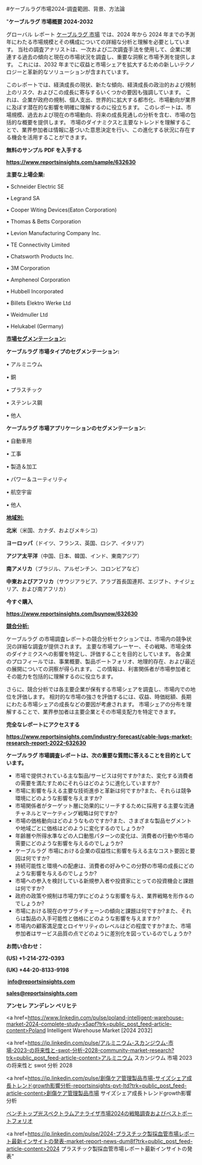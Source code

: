 #ケーブルラグ市場2024-調査範囲、背景、方法論

"<strong>ケーブルラグ 市場概要 2024-2032</strong>

グローバル レポート <a href=https://www.reportsinsights.com/sample/632630>ケーブルラグ 市場</a> では、2024 年から 2024 年までの予測年にわたる市場規模とその構成についての詳細な分析と理解を必要としています。 当社の調査アナリストは、一次および二次調査手法を使用して、企業に関連する過去の傾向と現在の市場状況を調査し、重要な洞察と市場予測を提供します。 これには、2032 年までに収益と市場シェアを拡大​​するための新しいテクノロジーと革新的なソリューションが含まれています。

このレポートでは、経済成長の現状、新たな傾向、経済成長の政治的および規制上のリスク、およびこの成長に寄与するいくつかの要因も強調しています。 これは、企業が政府の規制、個人支出、世界的に拡大する都市化、市場動向が業界に及ぼす潜在的な影響を明確に理解するのに役立ちます。 このレポートは、市場規模、過去および現在の市場動向、将来の成長見通しの分析を含む、市場の包括的な概要を提供します。 市場のダイナミクスと主要なトレンドを理解することで、業界参加者は情報に基づいた意思決定を行い、この進化する状況に存在する機会を活用することができます。

<strong><b>無料のサンプル PDF を入手する</b></strong>

<a href=https://www.reportsinsights.com/sample/632630><strong><u>https://www.reportsinsights.com/sample/632630</u></strong></a>

<strong>主要な上場企業:</strong>

• Schneider Electric SE

• Legrand SA

• Cooper Witing Devices(Eaton Corporation)

• Thomas & Betts Corporation

• Levion Manufacturing Company Inc.

• TE Connectivity Limited

• Chatsworth Products Inc.

• 3M Corporation

• Ampheneol Corporation

• Hubbell Incorporated

• Billets Elektro Werke Ltd

• Weidmuller Ltd

• Helukabel (Germany)

<strong><u>市場セグメンテーション</u></strong><strong><u>:</u></strong>

<strong>ケーブルラグ 市場タイプのセグメンテーション:</strong>

• アルミニウム

• 銅

• プラスチック

• ステンレス鋼

• 他人

<strong>ケーブルラグ 市場アプリケーションのセグメンテーション:</strong>

• 自動車用

• 工事

• 製造＆加工

• パワー＆ユーティリティ

• 航空宇宙

• 他人

<strong><u>地域別</u></strong><strong><u>:</u></strong>

<strong>北米</strong>（米国、カナダ、およびメキシコ）

<strong>ヨーロッパ</strong>（ドイツ、フランス、英国、ロシア、イタリア）

<strong>アジア太平洋</strong>（中国、日本、韓国、インド、東南アジア）

<strong>南アメリカ</strong>（ブラジル、アルゼンチン、コロンビアなど）

<strong>中東およびアフリカ</strong>（サウジアラビア、アラブ首長国連邦、エジプト、ナイジェリア、および南アフリカ）

<strong>今すぐ購入</strong>

<a href=https://www.reportsinsights.com/buynow/632630><strong><u>https://www.reportsinsights.com/buynow/632630</u></strong></a>

<strong><u>競合分析:</u></strong>

ケーブルラグ の市場調査レポートの競合分析セクションでは、市場内の競争状況の詳細な調査が提供されます。 主要な市場プレーヤー、その戦略、市場全体のダイナミクスへの影響を特定し、評価することを目的としています。 各企業のプロフィールでは、事業概要、製品ポートフォリオ、地理的存在、および最近の展開についての洞察が得られます。 この情報は、利害関係者が市場参加者とその能力を包括的に理解するのに役立ちます。

さらに、競合分析では各主要企業が保有する市場シェアを調査し、市場内での地位を評価します。 相対的な市場の強さを評価するには、収益、時価総額、長期にわたる市場シェアの成長などの要因が考慮されます。 市場シェアの分布を理解することで、業界参加者は主要企業とその市場支配力を特定できます。

<strong>完全なレポートにアクセスする</strong>

<a href=https://www.reportsinsights.com/industry-forecast/cable-lugs-market-research-report-2022-632630><strong><u><b>https://www.reportsinsights.com/industry-forecast/cable-lugs-market-research-report-2022-632630</b></u></strong></a>

<strong><b>ケーブルラグ 市場調査レポートは、次の重要な質問に答えることを目的としています。</b></strong>
<ul>
  <li>市場で提供されている主な製品/サービスは何ですか?また、変化する消費者の需要を満たすためにそれらはどのように進化していますか?</li>
  <li>市場に影響を与える主要な技術進歩と革新は何ですか?また、それらは競争環境にどのような影響を与えますか?</li>
  <li>市場関係者がターゲット層に効果的にリーチするために採用する主要な流通チャネルとマーケティング戦略は何ですか?</li>
  <li>市場の価格動向はどのようなものですか?また、さまざまな製品セグメントや地域ごとに価格はどのように変化するのでしょうか?</li>
  <li>年齢層や所得水準などの人口動態パターンの変化は、消費者の行動や市場の需要にどのような影響を与えるのでしょうか?</li>
  <li>ケーブルラグ 市場における企業の収益性に影響を与える主なコスト要因と要因は何ですか?</li>
  <li>持続可能性と環境への配慮は、消費者の好みやこの分野の市場の成長にどのような影響を与えるのでしょうか?</li>
  <li>市場への参入を検討している新規参入者や投資家にとっての投資機会と課題は何ですか?</li>
  <li>政府の政策や規制は市場力学にどのような影響を与え、業界戦略を形作るのでしょうか?</li>
  <li>市場における現在のサプライチェーンの傾向と課題は何ですか?また、それらは製品の入手可能性と価格にどのような影響を与えますか?</li>
  <li>市場内の顧客満足度とロイヤリティのレベルはどの程度ですか?また、市場参加者はサービス品質の点でどのように差別化を図っているのでしょうか?</li>
</ul>
<strong>お問い合わせ：</strong>

<strong>(US) +1-214-272-0393</strong>

<strong>(UK) +44-20-8133-9198</strong>

<strong> </strong><a href=info@reportsinsights.com><strong><u>info@reportsinsights.com</u></strong></a>

<a href=sales@reportsinsights.com><strong><u>sales@reportsinsights.com</u></strong></a>

<strong>アンセレ アンデレン ベリヒテ</strong>

<a href=https://www.linkedin.com/pulse/poland-intelligent-warehouse-market-2024-complete-study-x5apf?trk=public_post_feed-article-content>Poland Intelligent Warehouse Market [2024 2032]</a>

<a href=https://jp.linkedin.com/pulse/アルミニウム-スカンジウム-市場-2023-の将来性と-swot-分析-2028-community-market-research?trk=public_post_feed-article-content>アルミニウム スカンジウム 市場 2023 の将来性と swot 分析 2028</a>

<a href=https://jp.linkedin.com/pulse/創傷ケア管理製品市場-サイズシェア成長トレンドgrowth影響分析-reportsinsights-pvt-ltd?trk=public_post_feed-article-content>創傷ケア管理製品市場 サイズシェア成長トレンドgrowth影響分析</a>

<a href=https://www.linkedin.com/pulse/ベンチトップ光スペクトラムアナライザ市場2024の戦略調査およびベストポートフォリオ-reportsinsights-pvt-ltd-vyoff/>ベンチトップ光スペクトラムアナライザ市場2024の戦略調査およびベストポートフォリオ</a>

<a href=https://jp.linkedin.com/pulse/2024-プラスチック製採血管市場レポート最新インサイトの発表-market-report-news-dum8f?trk=public_post_feed-article-content>2024 プラスチック製採血管市場レポート最新インサイトの発表</a>"
